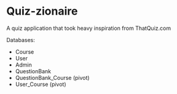 # Quiz-zionaire
A quiz application that took heavy inspiration from ThatQuiz.com

Databases:
- Course
- User
- Admin
- QuestionBank
- QuestionBank_Course (pivot)
- User_Course (pivot)
